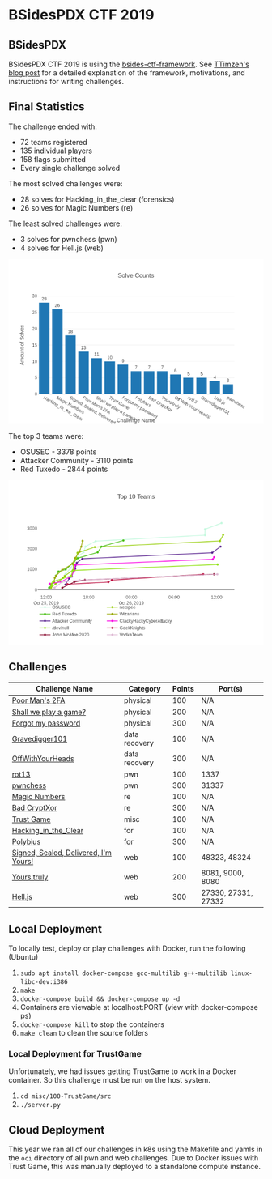 # BSidesPDX CTF 2019

## BSidesPDX

BSidesPDX CTF 2019 is using the [bsides-ctf-framework](https://github.com/BSidesPDX/bsides-ctf-framework). See [TTimzen's blog post](https://www.tophertimzen.com/blog/BSidesPDXCTFFramework/) for a detailed explanation of the framework, motivations, and instructions for writing challenges.

## Final Statistics

The challenge ended with:

* 72 teams registered
* 135 individual players
* 158 flags submitted
* Every single challenge solved

The most solved challenges were:

* 28 solves for Hacking_in_the_clear (forensics)
* 26 solves for Magic Numbers (re)
  
The least solved challenges were:

* 3 solves for pwnchess (pwn)
* 4 solves for Hell.js (web)

![Solve Counts](solves.png)

The top 3 teams were:

* OSUSEC - 3378 points
* Attacker Community - 3110 points
* Red Tuxedo - 2844 points

![Scoreboard](scoreboard.png)

## Challenges

| Challenge Name                                                 | Category      | Points | Port(s)             |
| -------------------------------------------------------------- | ------------- | ------ | ------------------- |
| [Poor Man's 2FA](physical/phys100-Poor_Mans_2fa)               | physical      | 100    | N/A                 |
| [Shall we play a game?](physical/phys200_Shall_we_play_a_game) | physical      | 200    | N/A                 |
| [Forgot my password](physical/phys300-Forgot_my_password)      | physical      | 300    | N/A                 |
| [Gravedigger101](data%20recovery/100-Gravedigger101/)          | data recovery | 100    | N/A                 |
| [OffWithYourHeads](data%20recovery/300-OffWithYourHeads!/)     | data recovery | 300    | N/A                 |
| [rot13](pwn/100-rot13/)                                        | pwn           | 100    | 1337                |
| [pwnchess](pwn/300-pwnchess/)                                  | pwn           | 300    | 31337               |
| [Magic Numbers](re/100-magicnumbers/)                          | re            | 100    | N/A                 |
| [Bad CryptXor](re/300-badcryptXor/)                            | re            | 300    | N/A                 |
| [Trust Game](misc/100-TrustGame/)                              | misc          | 100    | N/A                 |
| [Hacking_in_the_Clear](forensics/for100-Hacking_in_the_Clear/) | for           | 100    | N/A                 |
| [Polybius](forensics/for300-polybius/)                         | for           | 300    | N/A                 |
| [Signed, Sealed, Delivered, I'm Yours!](web/100-signedsealed/) | web           | 100    | 48323, 48324        |
| [Yours truly](web/200-yourstruly/)                             | web           | 200    | 8081, 9000, 8080    |
| [Hell.js](web/300-helljs/)                                     | web           | 300    | 27330, 27331, 27332 |

## Local Deployment

To locally test, deploy or play challenges with Docker, run the following (Ubuntu)

1. `sudo apt install docker-compose gcc-multilib g++-multilib linux-libc-dev:i386`
2. `make`
3. `docker-compose build && docker-compose up -d`
4. Containers are viewable at localhost:PORT (view with docker-compose ps)
5. `docker-compose kill` to stop the containers
6. `make clean` to clean the source folders

### Local Deployment for TrustGame

Unfortunately, we had issues getting TrustGame to work in a Docker container.  So this challenge must be run on the host system.

1. `cd misc/100-TrustGame/src`
2. `./server.py`

## Cloud Deployment

This year we ran all of our challenges in k8s using the Makefile and yamls in the `oci` directory of all pwn and web challenges.  Due to Docker issues with Trust Game, this was manually deployed to a standalone compute instance.

